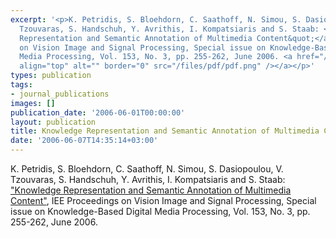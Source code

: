 ```yaml
---
excerpt: '<p>K. Petridis, S. Bloehdorn, C. Saathoff, N. Simou, S. Dasiopoulou, V.
  Tzouvaras, S. Handschuh, Y. Avrithis, I. Kompatsiaris and S. Staab: <a href="http://ieeexplore.ieee.org/xpl/freeabs_all.jsp?tp=&amp;arnumber=1633692&amp;isnumber=34253">&quot;Knowledge
  Representation and Semantic Annotation of Multimedia Content&quot;</a>, IEE Proceedings
  on Vision Image and Signal Processing, Special issue on Knowledge-Based Digital
  Media Processing, Vol. 153, No. 3, pp. 255-262, June 2006. <a href="/files/KRAnnotationOfMMContent.pdf"><img
  align="top" alt="" border="0" src="/files/pdf/pdf.png" /></a></p>'
types: publication
tags:
- journal_publications
images: []
publication_date: '2006-06-01T00:00:00'
layout: publication
title: Knowledge Representation and Semantic Annotation of Multimedia Content
date: '2006-06-07T14:35:14+03:00'
---
```

<p>K. Petridis, S. Bloehdorn, C. Saathoff, N. Simou, S. Dasiopoulou, V. Tzouvaras, S. Handschuh, Y. Avrithis, I. Kompatsiaris and S. Staab: <a href="http://ieeexplore.ieee.org/xpl/freeabs_all.jsp?tp=&amp;arnumber=1633692&amp;isnumber=34253">&quot;Knowledge Representation and Semantic Annotation of Multimedia Content&quot;</a>, IEE Proceedings on Vision Image and Signal Processing, Special issue on Knowledge-Based Digital Media Processing, Vol. 153, No. 3, pp. 255-262, June 2006. <a href="/files/KRAnnotationOfMMContent.pdf"><img align="top" alt="" border="0" src="/files/pdf/pdf.png" /></a></p>
